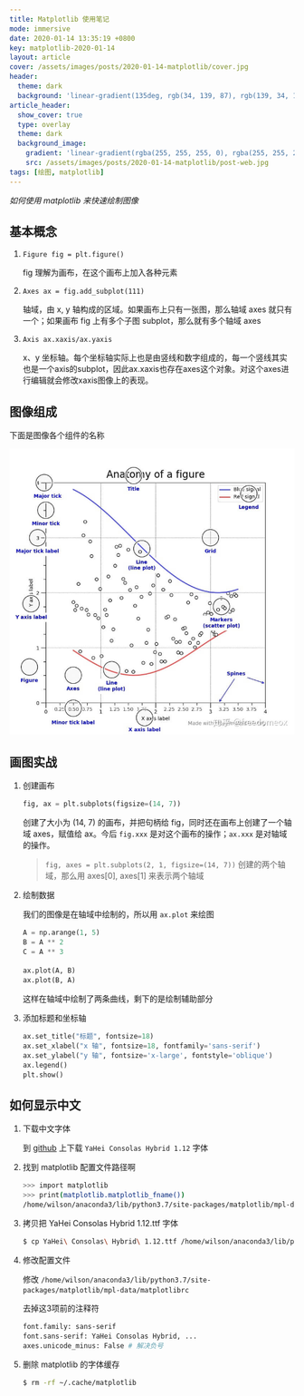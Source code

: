 ```yaml
---
title: Matplotlib 使用笔记
mode: immersive
date: 2020-01-14 13:35:19 +0800
key: matplotlib-2020-01-14
layout: article
cover: /assets/images/posts/2020-01-14-matplotlib/cover.jpg
header:
  theme: dark
  background: 'linear-gradient(135deg, rgb(34, 139, 87), rgb(139, 34, 139))'
article_header:
  show_cover: true
  type: overlay
  theme: dark
  background_image:
    gradient: 'linear-gradient(rgba(255, 255, 255, 0), rgba(255, 255, 255, 0), rgba(255, 255, 255, 0))'
    src: /assets/images/posts/2020-01-14-matplotlib/post-web.jpg
tags: [绘图, matplotlib]
---
```


*如何使用 matplotlib 来快速绘制图像*


<!--more-->

## 基本概念

1. `Figure fig = plt.figure()`

    fig 理解为画布，在这个画布上加入各种元素

2. `Axes ax = fig.add_subplot(111)`

    轴域，由 x, y 轴构成的区域。如果画布上只有一张图，那么轴域 axes 就只有一个；如果画布 fig 上有多个子图 subplot，那么就有多个轴域 axes

3. `Axis ax.xaxis/ax.yaxis`

    x、y 坐标轴。每个坐标轴实际上也是由竖线和数字组成的，每一个竖线其实也是一个axis的subplot，因此ax.xaxis也存在axes这个对象。对这个axes进行编辑就会修改xaxis图像上的表现。 


## 图像组成

下面是图像各个组件的名称

![图像组成](/assets/images/posts/2020-01-14-matplotlib/figure.jpg)


## 画图实战

1. 创建画布

    ```python
    fig, ax = plt.subplots(figsize=(14, 7))
    ```

    创建了大小为 (14, 7) 的画布，并把句柄给 fig，同时还在画布上创建了一个轴域 axes，赋值给 ax。今后 `fig.xxx` 是对这个画布的操作；`ax.xxx` 是对轴域的操作。

    > `fig, axes = plt.subplots(2, 1, figsize=(14, 7))`
    > 创建的两个轴域，那么用 axes[0], axes[1] 来表示两个轴域

2. 绘制数据

    我们的图像是在轴域中绘制的，所以用 `ax.plot` 来绘图

    ```python
    A = np.arange(1, 5)
    B = A ** 2
    C = A ** 3

    ax.plot(A, B)
    ax.plot(B, A)
    ```

    这样在轴域中绘制了两条曲线，剩下的是绘制辅助部分

3. 添加标题和坐标轴

    ```python
    ax.set_title("标题", fontsize=18)
    ax.set_xlabel("x 轴", fontsize=18, fontfamily='sans-serif')
    ax.set_ylabel("y 轴", fontsize='x-large', fontstyle='oblique')
    ax.legend()
    plt.show()
    ```

## 如何显示中文

1. 下载中文字体

    到 [github](https://github.com/yakumioto/YaHei-Consolas-Hybrid-1.12) 上下载 `YaHei Consolas Hybrid 1.12` 字体

2. 找到 matplotlib 配置文件路径啊

    ```bash
    >>> import matplotlib
    >>> print(matplotlib.matplotlib_fname())
    /home/wilson/anaconda3/lib/python3.7/site-packages/matplotlib/mpl-data/matplotlibrc
    ```

3. 拷贝把 YaHei Consolas Hybrid 1.12.ttf 字体

    ```bash
    $ cp YaHei\ Consolas\ Hybrid\ 1.12.ttf /home/wilson/anaconda3/lib/python3.7/site-packages/matplotlib/mpl-data/fonts/ttf
    ```

4. 修改配置文件

    修改 `/home/wilson/anaconda3/lib/python3.7/site-packages/matplotlib/mpl-data/matplotlibrc`

    去掉这3项前的注释符

    ```bash
    font.family: sans-serif
    font.sans-serif: YaHei Consolas Hybrid, ...
    axes.unicode_minus: False # 解决负号
    ```

5. 删除 matplotlib 的字体缓存

    ```bash
    $ rm -rf ~/.cache/matplotlib
    ```
